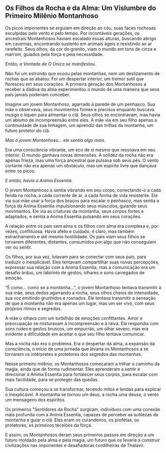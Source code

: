 ## Os Filhos da Rocha e da Alma: Um Vislumbre do Primeiro Milênio Montanhoso

Os picos imponentes se erguiam em direção ao céu, suas faces rochosas esculpidas pelo vento e pelo tempo. Por incontáveis gerações, os ancestrais Montanhosos haviam escalado essas alturas, buscando abrigo em cavernas, encontrando sustento em animais ágeis e resistindo ao ar rarefeito. Seus olhos, da cor do granito, viam o mundo em tons de cinza e marrom, guiados pela força e pela necessidade.

*Então, a Vontade de O Único se manifestou.*

Não foi um estrondo que ecoou pelas montanhas, nem um deslizamento de rochas que as abalou. Foi um despertar interior, um tremor sutil que floresceu em seus corações. A primeira geração dos Montanhosos a receber a dádiva da alma experimentou o mundo de uma maneira que seus pais jamais poderiam conceber.

Imagine um jovem Montanhoso, agarrado à parede de um penhasco. Sua mãe o observava, seus movimentos firmes e precisos enquanto buscava musgo e líquen para alimentar o clã. Seus olhos se encontravam, mas havia um abismo de incompreensão entre eles. A mãe via em seu filho apenas a continuidade de sua linhagem, um aprendiz das trilhas da montanha, um futuro protetor do clã.

*Mas o jovem Montanhoso... ele sentia algo mais.*

Era uma consciência vibrante, um eco de si mesmo que ressoava em seu interior. O mundo ganhava novas dimensões. A solidez da rocha não era apenas frieza, mas uma força ancestral que pulsava sob seus pés. O vento cortante não era apenas um obstáculo, mas um espírito livre que dançava entre os picos.

*E então, havia a Anima Essentia.*

O jovem Montanhoso a sentia vibrando em seu corpo, conectando-o a cada fenda na rocha, a cada corrente de ar, a cada forma de vida resistente. Ele via sua mãe usar a força dos braços para escalar o penhasco, mas sentia a força da Anima Essentia impulsionando seus músculos, guiando seus movimentos. Ele via as criaturas da montanha, seus corpos fortes e adaptados, e sentia a Anima Essentia pulsando em seus corações.

A relação entre os pais sem alma e os filhos com alma era complexa e, por vezes, conflituosa. Havia afeto e cuidado, é claro, mas também estranhamento e até mesmo hostilidade. Os pais viam seus filhos se tornarem diferentes, distantes, consumidos por algo que não conseguiam ver ou sentir.

Os filhos, por sua vez, lutavam para se conectar com seus pais, para traduzir o inexplicável. Eles tentavam compartilhar suas novas percepções, expressar sua relação com a Anima Essentia, mas a comunicação era um desafio árduo, um labirinto de gestos, olhares e sons carregados de emoção.

"É como... como se a montanha...", o jovem Montanhoso tentava transmitir à sua mãe, seus dedos agarrando a rocha, seus olhos cheios de intensidade, sua voz emitindo grunhidos e rosnados. Ele tentava transmitir a sensação de que a montanha não era apenas um lugar, mas um ser vivo, com seus próprios ritmos e segredos.

A mãe o olhava com um turbilhão de emoções conflitantes. Amor e preocupação se misturavam à incompreensão e à raiva. Ela respondia com sons rudes e gestos bruscos, um empurrão, um olhar severo, mas era evidente a dificuldade em aceitar o que seu filho tentava comunicar.

Mas a rocha não era o problema. Era o despertar da alma, a expansão da consciência, o início de uma jornada que levaria os Montanhosos a se tornarem os intérpretes e protetores dos segredos das montanhas.

Nesse primeiro milênio, os Montanhosos começaram a trilhar o caminho da magia, ainda que de forma rudimentar. Eles aprenderam a sentir e direcionar a Anima Essentia para fortalecer seus corpos, para escalar com mais facilidade, para se proteger das quedas.

Sua cultura começou a se transformar, tecendo mitos e lendas para explicar o inexplicável. A montanha se tornou um deus, a rocha uma deusa, o vento um mensageiro dos espíritos.

Os primeiros "Sentidores da Rocha" surgiram, indivíduos com uma conexão mais profunda com a Anima Essentia, capazes de perceber as sutilezas da montanha e guiar o clã. Eles eram os curandeiros, os profetas, os protetores, os primeiros tecelões da força.

E assim, os Montanhosos deram seus primeiros passos em direção a um futuro moldado pela alma e pela magia, um futuro que os levaria a construir civilizações nas imponentes e desafiadoras cordilheiras de Thalavir.